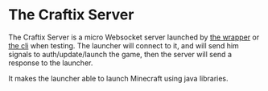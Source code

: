 # The Craftix Server

The Craftix Server is a micro Websocket server launched by [the wrapper](https://github.com/craftix/craftix-wrapper) or [the cli](https://github.com/craftix/craftix-cli) when testing.
The launcher will connect to it, and will send him signals to auth/update/launch the game, then the server will send a response to the launcher.

It makes the launcher able to launch Minecraft using java libraries.